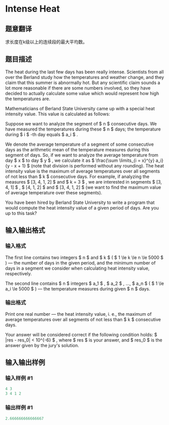 # Intense Heat

## 题意翻译

求长度在k级以上的连续段的最大平均数。

## 题目描述

The heat during the last few days has been really intense. Scientists from all over the Berland study how the temperatures and weather change, and they claim that this summer is abnormally hot. But any scientific claim sounds a lot more reasonable if there are some numbers involved, so they have decided to actually calculate some value which would represent how high the temperatures are.

Mathematicians of Berland State University came up with a special heat intensity value. This value is calculated as follows:

Suppose we want to analyze the segment of $ n $ consecutive days. We have measured the temperatures during these $ n $ days; the temperature during $ i $ -th day equals $ a_i $ .

We denote the average temperature of a segment of some consecutive days as the arithmetic mean of the temperature measures during this segment of days. So, if we want to analyze the average temperature from day $ x $ to day $ y $ , we calculate it as $ \frac{\sum \limits_{i = x}^{y} a_i}{y - x + 1} $ (note that division is performed without any rounding). The heat intensity value is the maximum of average temperatures over all segments of not less than $ k $ consecutive days. For example, if analyzing the measures $ [3, 4, 1, 2] $ and $ k = 3 $ , we are interested in segments $ [3, 4, 1] $ , $ [4, 1, 2] $ and $ [3, 4, 1, 2] $ (we want to find the maximum value of average temperature over these segments).

You have been hired by Berland State University to write a program that would compute the heat intensity value of a given period of days. Are you up to this task?

## 输入输出格式

### 输入格式

The first line contains two integers $ n $ and $ k $ ( $ 1 \le k \le n \le 5000 $ ) — the number of days in the given period, and the minimum number of days in a segment we consider when calculating heat intensity value, respectively.

The second line contains $ n $ integers $ a_1 $ , $ a_2 $ , ..., $ a_n $ ( $ 1 \le a_i \le 5000 $ ) — the temperature measures during given $ n $ days.

### 输出格式

Print one real number — the heat intensity value, i. e., the maximum of average temperatures over all segments of not less than $ k $ consecutive days.

Your answer will be considered correct if the following condition holds: $ |res - res_0| < 10^{-6} $ , where $ res $ is your answer, and $ res_0 $ is the answer given by the jury's solution.

## 输入输出样例

### 输入样例 #1

```cpp
4 3
3 4 1 2

```
### 输出样例 #1

```cpp
2.666666666666667

```
